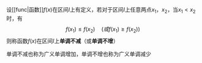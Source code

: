 设[[func|函数]]$f(x)$在区间$I$上有定义，若对于区间$I$上任意两点$x_1$，$x_2$，当$x_1\lt x_2$时，有
$$f(x_1)\le f(x_2)\quad(或f(x_1)\ge f(x_2))$$
则称函数$f(x)$在区间$I$上**单调不减**（或**单调不增**）

单调不减也称为广义单调增加，单调不增也称为广义单调减少